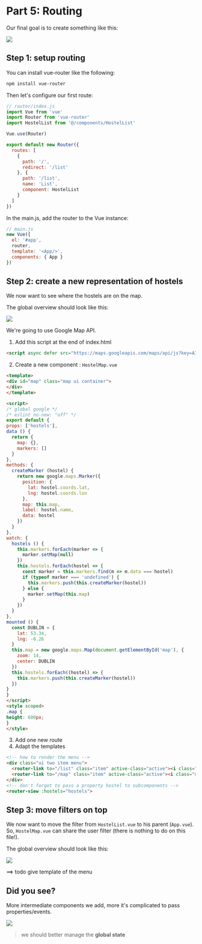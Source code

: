 # Part 5: Routing

Our final goal is to create something like this:

![](../resources/workshop-5.png)


## Step 1: setup routing

You can install vue-router like the following:

  ```bash
  npm install vue-router
  ```

Then let's configure our first route:

```js
// router/index.js
import Vue from 'vue'
import Router from 'vue-router'
import HostelList from '@/components/HostelList'

Vue.use(Router)

export default new Router({
  routes: [
    {
      path: '/',
      redirect: '/list'
    }, {
      path: '/list',
      name: 'List',
      component: HostelList
    }
  ]
})
```

In the main.js, add the router to the Vue instance:

```js
// main.js
new Vue({
  el: '#app',
  router,
  template: '<App/>',
  components: { App }
})
```


## Step 2: create a new representation of hostels

We now want to see where the hostels are on the map.

The global overview should look like this:

![](../resources/workshop-5-1.png)

We're going to use Google Map API.

1. Add this script at the end of index.html
  ```html
  <script async defer src="https://maps.googleapis.com/maps/api/js?key=AIzaSyCtvfPKi-BxCcfl6drliPs-grwK2CSa_iU"></script>
  ```
2. Create a new component : `HostelMap.vue`
  ```html
<template>
  <div id="map" class="map ui container">
  </div>
</template>

<script>
/* global google */
/* eslint no-new: "off" */
export default {
  props: ['hostels'],
  data () {
    return {
      map: {},
      markers: []
    }
  },
  methods: {
    createMarker (hostel) {
      return new google.maps.Marker({
        position: {
          lat: hostel.coords.lat,
          lng: hostel.coords.lon
        },
        map: this.map,
        label: hostel.name,
        data: hostel
      })
    }
  },
  watch: {
    hostels () {
      this.markers.forEach(marker => {
        marker.setMap(null)
      })
      this.hostels.forEach(hostel => {
        const marker = this.markers.find(m => m.data === hostel)
        if (typeof marker === 'undefined') {
          this.markers.push(this.createMarker(hostel))
        } else {
          marker.setMap(this.map)
        }
      })
    }
  },
  mounted () {
    const DUBLIN = {
      lat: 53.34,
      lng: -6.26
    }
    this.map = new google.maps.Map(document.getElementById('map'), {
      zoom: 14,
      center: DUBLIN
    })
    this.hostels.forEach((hostel) => {
      this.markers.push(this.createMarker(hostel))
    })
  }
}
</script>
<style scoped>
.map {
  height: 600px;
}
</style>
  ```
3. Add one new route
4. Adapt the templates
  ```html
  <!-- how to render the menu -->
  <div class="ui two item menu">
    <router-link to="/list" class="item" active-class="active"><i class="grid layout icon"></i> List</router-link>
    <router-link to="/map" class="item" active-class="active"><i class="map icon"></i> Map</router-link>
  </div>
  <!-- don't forget to pass a property hostel to subcomponents -->
  <router-view :hostels="hostels">
  ```


## Step 3: move filters on top

We now want to move the filter from `HostelList.vue` to his parent (`App.vue`). 
So, `HostelMap.vue` can share the user filter (there is nothing to do on this file!).

The global overview should look like this:

![](../resources/workshop-5-2.png)


==> todo give template of the menu


## Did you see?

More intermediate components we add, more it's complicated to pass properties/events. 

![](../resources/workshop-5-3.png)

> we should better manage the **global state**